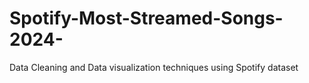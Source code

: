 # Spotify-Most-Streamed-Songs-2024-
Data Cleaning and Data visualization techniques using Spotify dataset
